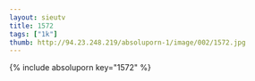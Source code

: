 ```yaml
--- 
layout: sieutv
title: 1572
tags: ["1k"]
thumb: http://94.23.248.219/absoluporn-1/image/002/1572.jpg
---
```

{% include absoluporn key="1572" %} 
